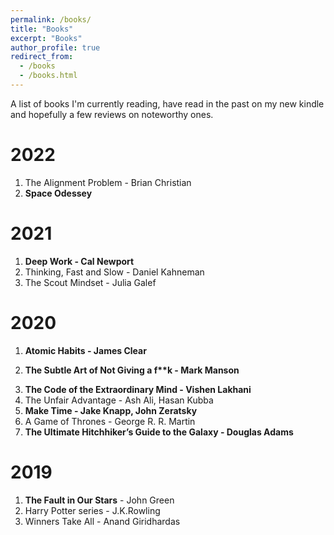 ```yaml
---
permalink: /books/
title: "Books"
excerpt: "Books"
author_profile: true
redirect_from: 
  - /books
  - /books.html
---
```

A list of books I'm currently reading, have read in the past on my new kindle and hopefully a few reviews on noteworthy ones.

# 2022

1. The Alignment Problem - Brian Christian
2. **Space Odessey**

# 2021

1. __Deep Work - Cal Newport__
2. Thinking, Fast and Slow - Daniel Kahneman
3. The Scout Mindset - Julia Galef

# 2020

1. __Atomic Habits - James Clear__
2. <p><b>The Subtle Art of Not Giving a f**k - Mark Manson</b></p>
3. __The Code of the Extraordinary Mind - Vishen Lakhani__
4. The Unfair Advantage - Ash Ali, Hasan Kubba
5. __Make Time  - Jake Knapp, John Zeratsky__
6. A Game of Thrones - George R. R. Martin
7. __The Ultimate Hitchhiker’s Guide to the Galaxy - Douglas Adams__

# 2019

1. __The Fault in Our Stars__ - John Green
2. Harry Potter series - J.K.Rowling
3. Winners Take All - Anand Giridhardas
